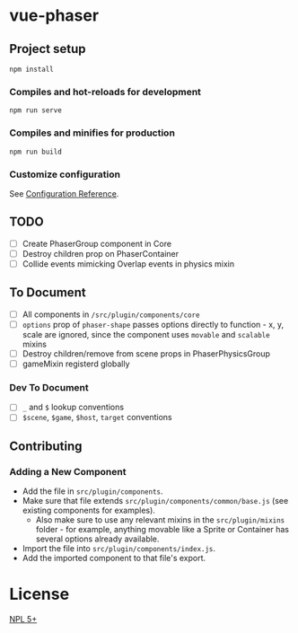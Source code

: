 # vue-phaser

## Project setup
```
npm install
```

### Compiles and hot-reloads for development
```
npm run serve
```

### Compiles and minifies for production
```
npm run build
```

### Customize configuration
See [Configuration Reference](https://cli.vuejs.org/config/).

## TODO

- [ ] Create PhaserGroup component in Core
- [ ] Destroy children prop on PhaserContainer
- [ ] Collide events mimicking Overlap events in physics mixin

## To Document

- [ ] All components in `/src/plugin/components/core`
- [ ] `options` prop of `phaser-shape` passes options directly to function - x, y, scale are ignored, since the component uses `movable` and `scalable` mixins
- [ ] Destroy children/remove from scene props in PhaserPhysicsGroup
- [ ] gameMixin registerd globally

### Dev To Document

- [ ] `_` and `$` lookup conventions
- [ ] `$scene`, `$game`, `$host`, `target` conventions

## Contributing

### Adding a New Component

* Add the file in `src/plugin/components`.
* Make sure that file extends `src/plugin/components/common/base.js` (see existing components for examples). 
  * Also make sure to use any relevant mixins in the `src/plugin/mixins` folder - for example, anything movable like a Sprite or Container has several options already available.
* Import the file into `src/plugin/components/index.js`.
* Add the imported component to that file's export.

# License

[NPL 5+](https://git.pixie.town/thufie/NPL/src/branch/master/NPL.txt)